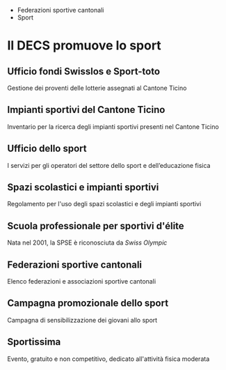   * Federazioni sportive cantonali
  * Sport

#  Il DECS promuove lo sport

## Ufficio fondi Swisslos e Sport-toto

Gestione dei proventi delle lotterie assegnati al Cantone Ticino

## Impianti sportivi del Cantone Ticino

Inventario per la ricerca degli impianti sportivi presenti nel Cantone Ticino

## Ufficio dello sport

I servizi per gli operatori del settore dello sport e dell’educazione fisica

## Spazi scolastici e impianti sportivi

Regolamento per l'uso degli spazi scolastici e degli impianti sportivi

## Scuola professionale per sportivi d'élite

Nata nel 2001, la SPSE è riconosciuta da _Swiss Olympic_

## Federazioni sportive cantonali

Elenco federazioni e associazioni sportive cantonali

## Campagna promozionale dello sport

Campagna di sensibilizzazione dei giovani allo sport

## Sportissima

Evento, gratuito e non competitivo, dedicato all'attività fisica moderata

